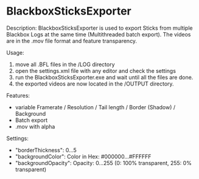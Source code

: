 # BlackboxSticksExporter
Description:
BlackboxSticksExporter is used to export Sticks from multiple Blackbox Logs at the same time (Multithreaded batch export). The videos are in the .mov file format and feature transparency.

Usage:
1. move all .BFL files in the /LOG directory
2. open the settings.xml file with any editor and check the settings
3. run the BlackboxSticksExporter.exe and wait until all the files are done.
4. the exported videos are now located in the /OUTPUT directory.

Features:
- variable Framerate / Resolution / Tail length / Border (Shadow) / Background
- Batch export
- .mov with alpha

Settings:
- "borderThickness": 0...5
- "backgroundColor": Color in Hex: #000000...#FFFFFF
- "backgroundOpacity": Opacity: 0...255 (0: 100% transparent, 255: 0% transparent)
